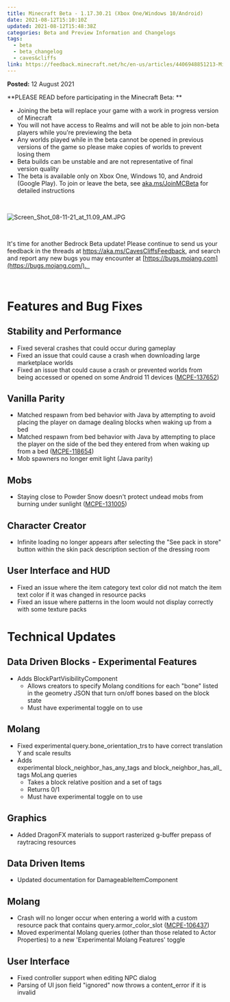 ```yaml
---
title: Minecraft Beta - 1.17.30.21 (Xbox One/Windows 10/Android)
date: 2021-08-12T15:10:10Z
updated: 2021-08-12T15:48:38Z
categories: Beta and Preview Information and Changelogs
tags:
  - beta
  - beta_changelog
  - caves&cliffs
link: https://feedback.minecraft.net/hc/en-us/articles/4406948851213-Minecraft-Beta-1-17-30-21-Xbox-One-Windows-10-Android-
---
```


**Posted:** 12 August 2021

**PLEASE READ before participating in the Minecraft Beta: **

-   Joining the beta will replace your game with a work in progress version of Minecraft 
-   You will not have access to Realms and will not be able to join non-beta players while you\'re previewing the beta
-   Any worlds played while in the beta cannot be opened in previous versions of the game so please make copies of worlds to prevent losing them 
-   Beta builds can be unstable and are not representative of final version quality 
-   The beta is available only on Xbox One, Windows 10, and Android (Google Play). To join or leave the beta, see [aka.ms/JoinMCBeta](https://aka.ms/JoinMCBeta) for detailed instructions

 

![Screen_Shot_08-11-21_at_11.09_AM.JPG](https://feedback.minecraft.net/hc/article_attachments/4406956022669/Screen_Shot_08-11-21_at_11.09_AM.JPG)

 

It\'s time for another Bedrock Beta update! Please continue to send us your feedback in the threads at <https://aka.ms/CavesCliffsFeedback>, and search and report any new bugs you may encounter at [https://bugs.mojang.com](https://bugs.mojang.com/).  

 

# Features and Bug Fixes 

## Stability and Performance 

-   Fixed several crashes that could occur during gameplay 
-   Fixed an issue that could cause a crash when downloading large marketplace worlds  
-   Fixed an issue that could cause a crash or prevented worlds from being accessed or opened on some Android 11 devices ([MCPE-137652](https://bugs.mojang.com/browse/MCPE-137652)) 

## Vanilla Parity 

-   Matched respawn from bed behavior with Java by attempting to avoid placing the player on damage dealing blocks when waking up from a bed 
-   Matched respawn from bed behavior with Java by attempting to place the player on the side of the bed they entered from when waking up from a bed ([MCPE-118654](https://bugs.mojang.com/browse/MCPE-118654))  
-   Mob spawners no longer emit light (Java parity) 

## Mobs 

-   Staying close to Powder Snow doesn\'t protect undead mobs from burning under sunlight ([MCPE-131005](https://bugs.mojang.com/browse/MCPE-131005))  

## Character Creator 

-   Infinite loading no longer appears after selecting the \"See pack in store\" button within the skin pack description section of the dressing room  

## User Interface and HUD 

-   Fixed an issue where the item category text color did not match the item text color if it was changed in resource packs  
-   Fixed an issue where patterns in the loom would not display correctly with some texture packs  

# Technical Updates 

## Data Driven Blocks - Experimental Features 

-   Adds BlockPartVisibilityComponent  
    -   Allows creators to specify Molang conditions for each "bone" listed in the geometry JSON that turn on/off bones based on the block state 
    -   Must have experimental toggle on to use 

## Molang 

-   Fixed experimental query.bone_orientation_trs to have correct translation Y and scale results  
-   Adds experimental block_neighbor_has_any_tags and block_neighbor_has_all_tags MoLang queries  
    -   Takes a block relative position and a set of tags 
    -   Returns 0/1 
    -   Must have experimental toggle on to use 

## Graphics 

-   Added DragonFX materials to support rasterized g-buffer prepass of raytracing resources  

## Data Driven Items 

-   Updated documentation for DamageableItemComponent  

## Molang 

-   Crash will no longer occur when entering a world with a custom resource pack that contains query.armor_color_slot ([MCPE-106437](https://bugs.mojang.com/browse/MCPE-106437))  
-   Moved experimental Molang queries (other than those related to Actor Properties) to a new \'Experimental Molang Features\' toggle  

## User Interface 

-   Fixed controller support when editing NPC dialog  
-   Parsing of UI json field \"ignored\" now throws a content_error if it is invalid
